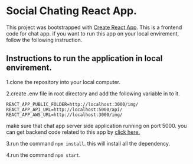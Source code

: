 # Social Chating React App.

This project was bootstrapped with [Create React App](https://github.com/facebook/create-react-app).
This is a frontend code for chat app. if you want to run this app on your local envirement, follow the following
instruction.

## Instructions to run the application in local envirement.

1.clone the repository into your local computer.

2.create .env file in root directory and add the following variable in to it. 

    REACT_APP_PUBLIC_FOLDER=http://localhost:3000/img/
    REACT_APP_API_URL=http://localhost:5000/api/
    REACT_APP_AWS_URL=http://localhost:3000/img/
    
make sure that chat app server side application running on port 5000. you can get backend code related to this app by [click here.](https://github.com/sachintha-chathuranga/Chat-App-Backend)

3.run the command `npm install`. this will install all the dependency.

4.run the command `npm start`.
